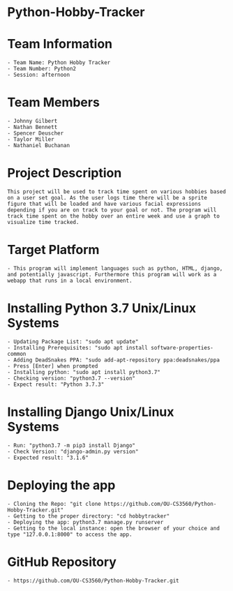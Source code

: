 # Python-Hobby-Tracker
# Team Information
    - Team Name: Python Hobby Tracker
    - Team Number: Python2
    - Session: afternoon
# Team Members
    - Johnny Gilbert
    - Nathan Bennett
    - Spencer Deuscher
    - Taylor Miller
    - Nathaniel Buchanan
# Project Description
    This project will be used to track time spent on various hobbies based on a user set goal. As the user logs time there will be a sprite figure that will be loaded and have various facial expressions depending if you are on track to your goal or not. The program will track time spent on the hobby over an entire week and use a graph to visualize time tracked.
# Target Platform
    - This program will implement languages such as python, HTML, django, and potentially javascript. Furthermore this program will work as a webapp that runs in a local environment.
# Installing Python 3.7 Unix/Linux Systems
    - Updating Package List: "sudo apt update"
    - Installing Prerequisites: "sudo apt install software-properties-common
    - Adding DeadSnakes PPA: "sudo add-apt-repository ppa:deadsnakes/ppa
    - Press [Enter] when prompted
    - Installing python: "sudo apt install python3.7"
    - Checking version: "python3.7 --version"
    - Expect result: "Python 3.7.3"
# Installing Django Unix/Linux Systems
    - Run: "python3.7 -m pip3 install Django"
    - Check Version: "django-admin.py version"
    - Expected result: "3.1.6"
# Deploying the app
    - Cloning the Repo: "git clone https://github.com/OU-CS3560/Python-Hobby-Tracker.git"
    - Getting to the proper directory: "cd hobbytracker"
    - Deploying the app: python3.7 manage.py runserver
    - Getting to the local instance: open the browser of your choice and type "127.0.0.1:8000" to access the app.
# GitHub Repository
    - https://github.com/OU-CS3560/Python-Hobby-Tracker.git
